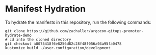 # Manifest Hydration

To hydrate the manifests in this repository, run the following commands:

```shell
git clone https://github.com/zachaller/argocon-gitops-promoter-hydrate-demo
# cd into the cloned directory
git checkout a0075418f6e8256d82c28f48f056a03a95fa0478
kustomize build ./user-configuration/development
```
